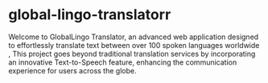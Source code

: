 # global-lingo-translatorr
Welcome to GlobalLingo Translator, an advanced web application designed to effortlessly translate text between over 100 spoken languages worldwide , This project goes beyond traditional translation services by incorporating an innovative Text-to-Speech feature, enhancing the communication experience for users across the globe.
